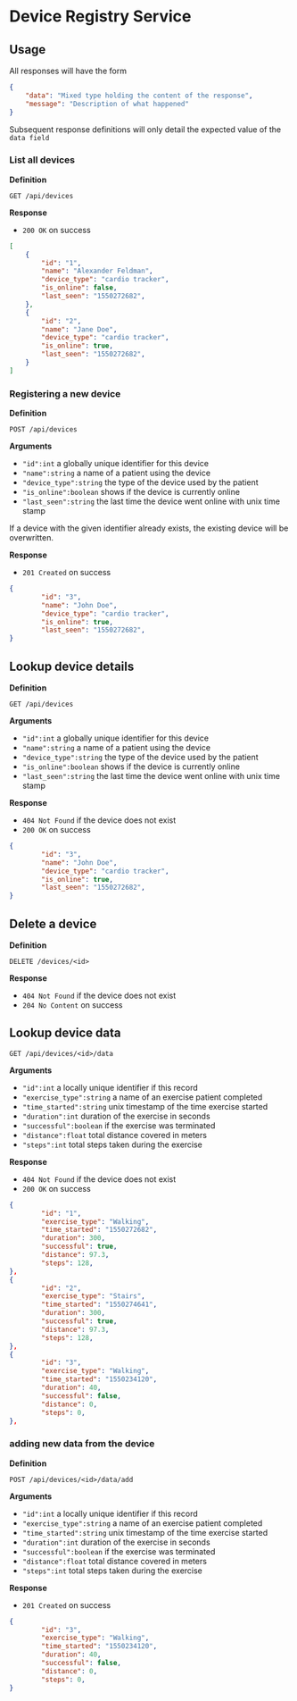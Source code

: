 # Device Registry Service

## Usage

All responses will have the form

```json
{
    "data": "Mixed type holding the content of the response",
    "message": "Description of what happened"
}
```

Subsequent response definitions will only detail the expected value of the `data field`

### List all devices

**Definition**

`GET /api/devices`

**Response**

- `200 OK` on success

```json
[
    {
        "id": "1",
        "name": "Alexander Feldman",
        "device_type": "cardio tracker",
        "is_online": false,
        "last_seen": "1550272682",
    },
    {
        "id": "2",
        "name": "Jane Doe",
        "device_type": "cardio tracker",
        "is_online": true,
        "last_seen": "1550272682",
    }
]
```

### Registering a new device

**Definition**

`POST /api/devices`

**Arguments**

- `"id":int` a globally unique identifier for this device
- `"name":string` a name of a patient using the device
- `"device_type":string` the type of the device used by the patient
- `"is_online":boolean` shows if the device is currently online
- `"last_seen":string` the last time the device went online with unix time stamp

If a device with the given identifier already exists, the existing device will be overwritten.

**Response**

- `201 Created` on success

```json
{
        "id": "3",
        "name": "John Doe",
        "device_type": "cardio tracker",
        "is_online": true,
        "last_seen": "1550272682",
}
```
## Lookup device details

**Definition**

`GET /api/devices`

**Arguments**

- `"id":int` a globally unique identifier for this device
- `"name":string` a name of a patient using the device
- `"device_type":string` the type of the device used by the patient
- `"is_online":boolean` shows if the device is currently online
- `"last_seen":string` the last time the device went online with unix time stamp

**Response**

- `404 Not Found` if the device does not exist
- `200 OK` on success

```json
{
        "id": "3",
        "name": "John Doe",
        "device_type": "cardio tracker",
        "is_online": true,
        "last_seen": "1550272682",
}
```

## Delete a device

**Definition**

`DELETE /devices/<id>`

**Response**

- `404 Not Found` if the device does not exist
- `204 No Content` on success

## Lookup device data

`GET /api/devices/<id>/data`

**Arguments**

- `"id":int` a locally unique identifier if this record
- `"exercise_type":string` a name of an exercise patient completed
- `"time_started":string` unix timestamp of the time exercise started
- `"duration":int` duration of the exercise in seconds
- `"successful":boolean` if the exercise was terminated
- `"distance":float` total distance covered in meters
- `"steps":int` total steps taken during the exercise

**Response**

- `404 Not Found` if the device does not exist
- `200 OK` on success

```json
{
        "id": "1",
        "exercise_type": "Walking",
        "time_started": "1550272682",
        "duration": 300,
        "successful": true,
        "distance": 97.3,
        "steps": 128,
},
{
        "id": "2",
        "exercise_type": "Stairs",
        "time_started": "1550274641",
        "duration": 300,
        "successful": true,
        "distance": 97.3,
        "steps": 128,
},
{
        "id": "3",
        "exercise_type": "Walking",
        "time_started": "1550234120",
        "duration": 40,
        "successful": false,
        "distance": 0,
        "steps": 0,
},
```

### adding new data from the device

**Definition**

`POST /api/devices/<id>/data/add`

**Arguments**

- `"id":int` a locally unique identifier if this record
- `"exercise_type":string` a name of an exercise patient completed
- `"time_started":string` unix timestamp of the time exercise started
- `"duration":int` duration of the exercise in seconds
- `"successful":boolean` if the exercise was terminated
- `"distance":float` total distance covered in meters
- `"steps":int` total steps taken during the exercise

**Response**

- `201 Created` on success

```json
{
        "id": "3",
        "exercise_type": "Walking",
        "time_started": "1550234120",
        "duration": 40,
        "successful": false,
        "distance": 0,
        "steps": 0,
}
```